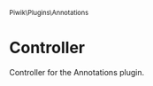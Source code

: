 <small>Piwik\Plugins\Annotations</small>

Controller
==========

Controller for the Annotations plugin.

